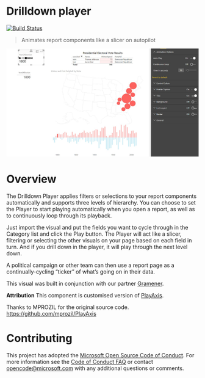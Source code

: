 # Drilldown player
[![Build Status](https://travis-ci.org/Microsoft/powerbi-visuals-drilldown-player.svg?branch=master)](https://travis-ci.org/Microsoft/powerbi-visuals-drilldown-player)

> Animates report components like a slicer on autopilot

![screenshot](assets/screenshot_1.jpg)

# Overview

The Drilldown Player applies filters or selections to your report components automatically and supports three levels of hierarchy. You can choose to set the Player to start playing automatically when you open a report, as well as to continuously loop through its playback.

Just import the visual and put the fields you want to cycle through in the Category list and click the Play button. The Player will act like a slicer, filtering or selecting the other visuals on your page based on each field in turn. And if you drill down in the player, it will play through the next level down. 

A political campaign or other team can then use a report page as a continually-cycling “ticker” of what’s going on in their data.

This visual was built in conjunction with our partner [Gramener](http://gramener.com).

**Attribution**
This component is customised version of [PlayAxis](https://store.office.com/en-001/app.aspx?assetid=WA104380981&sourcecorrid=0e263436-a328-4060-93a1-e4d4229a0fcd&searchapppos=8&ui=en-US&rs=en-001&ad=US&appredirect=false).

Thanks to MPROZIL for the original source code. https://github.com/mprozil/PlayAxis

# Contributing

This project has adopted the [Microsoft Open Source Code of Conduct](https://opensource.microsoft.com/codeofconduct/). For more information see the [Code of Conduct FAQ](https://opensource.microsoft.com/codeofconduct/faq/) or contact [opencode@microsoft.com](mailto:opencode@microsoft.com) with any additional questions or comments.
